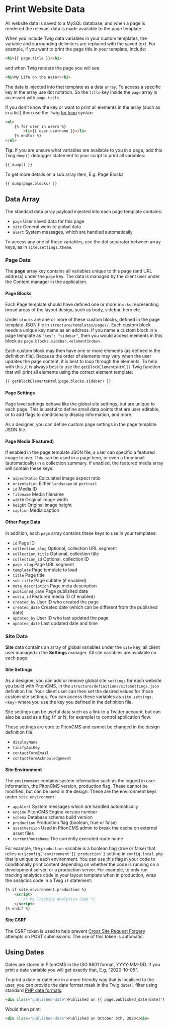 # Print Website Data

All website data is saved to a MySQL database, and when a page is rendered the relevant data is made available to the page template.

When you include Twig data variables in your custom templates, the variable and surrounding delimiters are replaced with the saved text. For example, if you want to print the page title in your template, include:

```html
<h1>{{ page.title }}</h1>
```

and when Twig renders the page you will see:
```html
<h1>My Life on the Water</h1>
```

The data is injected into that template as a data `array`. To access a specific key in the array use dot notation. So the `title` key inside the `page` array is accessed with `page.title`.

If you don't know the key or want to print all elements in the array (such as in a list) then use the Twig [for loop](https://twig.symfony.com/doc/3.x/tags/for.html) syntax:

```html
<ul>
    {% for user in users %}
        <li>{{ user.username }}</li>
    {% endfor %}
</ul>
```

**Tip:** If you are unsure what variables are available to you in a page, add this Twig `dump()` debugger statement to your script to print all variables:

```html
{{ dump() }}
```
To get more details on a sub array item, E.g. Page Blocks

```html
{{ dump(page.blocks) }}
```

## Data Array
The standard data array payload injected into each page template contains:

* `page` User saved data for this page
* `site` General website global data
* `alert` System messages, which are handled automatically

To access any one of these variables, use the dot separator between array keys, as in `site.settings.theme`.

### Page Data
The **page** array key contains all variables unique to this page (and URL address) under the `page` key. The data is managed by the client user under the Content manager in the application.

#### Page Blocks
Each Page template should have defined one or more `blocks` representing broad areas of the layout design, such as body, sidebar, hero etc.

Under `blocks` are one or more of these custom blocks, defined in the page template JSON file in `structure/templates/pages/`. Each custom block needs a unique key name as an address. If you name a custom block in a page template as `"key": "sidebar"`, then you would access elements in this block as `page.blocks.sidebar.<elementIndex>`.

Each custom block may then have one or more elements (as defined in the definition file). Because the order of elements may vary when the user updates the page content, it is best to loop through the elements. To help with this ,it is always best to use the `getBlockElementsHtml()` Twig function that will print all elements using the correct element template:

```html
{{ getBlockElementsHtml(page.blocks.sidebar) }}
```

#### Page Settings
Page level settings behave like the global site settings, but are unique to each page. This is useful to define small data points that are user editable, or to add flags to conditionally display information, and more.

As a designer, you can define custom page settings in the page template JSON file.

#### Page Media (Featured)
If enabled in the page template JSON file, a user can specific a featured image to use. This can be used in a page hero, or even a thumbnail (automatically) in a collection summary. If enabled, the featured media array will contain these keys:

* `aspectRatio` Calculated image aspect ratio
* `orientation` Either `landscape` or `portrait`
* `id` Media ID
* `filename` Media filename
* `width` Original image width
* `height` Original image height
* `caption` Media caption

#### Other Page Data
In addition, each `page` array contains these keys to use in your templates:

* `id` Page ID
* `collection_slug` Optional, collection URL segment
* `collection_title` Optional, collection title
* `collection_id` Optional, collection ID
* `page_slug` Page URL segment
* `template` Page template to load
* `title` Page title
* `sub_title` Page subtitle (if enabled)
* `meta_description` Page meta description
* `published_date` Page published date
* `media_id` Featured media ID (if enabled)
* `created_by` User ID who created the page
* `created_date` Created date (which can be different from the published date)
* `updated_by` User ID who last updated the page
* `updated_date` Last updated date and time

### Site Data
**Site** data contains an array of global variables under the `site` key, all client user managed in the **Settings** manager. All site variables are available on each page.

#### Site Settings
As a designer, you can add or remove global site `settings` for each website you build with PitonCMS, in the `structure/definitions/siteSettings.json` definition file. Your client user can then set the desired values for those custom site settings. You can access these variables as `site.settings.<key>` where you use the key you defined in the definition file.

Site settings can be useful data such as a link to a Twitter account, but can also be used as a flag (Y or N, for example) to control application flow.

These settings are core to PitonCMS and cannot be changed in the design definition file:
* `displayName`
* `tinifyApiKey`
* `contactFormEmail`
* `contactFormAcknowledgement`

#### Site Environment
The `environment` contains system information such as the logged in user information, the PitonCMS version, production flag. These cannot be modified, but can be used in the design. These are the environment keys under `site.environment`:

* `appAlert` System messages which are handled automatically
* `engine` PitonCMS Engine version number
* `schema` Database schema build version
* `production` Production flag (boolean, true or false)
* `assetVersion` Used in PitonCMS admin to break the cache on external asset files
* `currentRouteName` The currently executed route name

For example, the `production` variable is a boolean flag (true or false) that relies on `$config['environment']['production']` setting in `config.local.php` that is unique to each environment. You can use this flag in your code to conditionally print content depending on whether the code is running on a development server, or a production server. For example, to only run tracking analytics code in your layout template when in production, wrap the analytics code in a Twig `if` statement:

```html
{% if site.environment.production %}
    <script>
        /* My Tracking Analytics Code */
    </script>
{% endif %}
```

#### Site CSRF
The CSRF token is used to help prevent [Cross Site Request Forgery](https://owasp.org/www-community/attacks/csrf) attempts on POST submissions. The use of this token is automatic.

## Using Dates
Dates are stored in PitonCMS in the ISO 8601 format, YYYY-MM-DD. If you print a date variable you will get exactly that, E.g. "2020-10-05".

To print a date or datetime in a more friendly way that is localised to the user, you can provide the date format mask in the Twig `date()` filter using standard [PHP date formats](https://www.php.net/manual/en/datetime.format.php):

```html
<div class="published-date">Published on {{ page.published_date|date('F jS, Y') }}</div>
```
Would then print:
```html
<div class="published-date">Published on October 5th, 2020</div>
```
